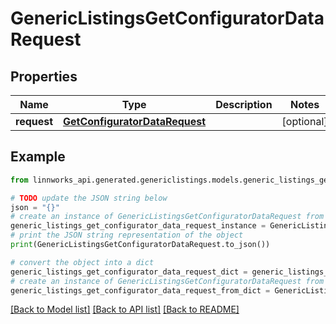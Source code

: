 # GenericListingsGetConfiguratorDataRequest


## Properties

Name | Type | Description | Notes
------------ | ------------- | ------------- | -------------
**request** | [**GetConfiguratorDataRequest**](GetConfiguratorDataRequest.md) |  | [optional] 

## Example

```python
from linnworks_api.generated.genericlistings.models.generic_listings_get_configurator_data_request import GenericListingsGetConfiguratorDataRequest

# TODO update the JSON string below
json = "{}"
# create an instance of GenericListingsGetConfiguratorDataRequest from a JSON string
generic_listings_get_configurator_data_request_instance = GenericListingsGetConfiguratorDataRequest.from_json(json)
# print the JSON string representation of the object
print(GenericListingsGetConfiguratorDataRequest.to_json())

# convert the object into a dict
generic_listings_get_configurator_data_request_dict = generic_listings_get_configurator_data_request_instance.to_dict()
# create an instance of GenericListingsGetConfiguratorDataRequest from a dict
generic_listings_get_configurator_data_request_from_dict = GenericListingsGetConfiguratorDataRequest.from_dict(generic_listings_get_configurator_data_request_dict)
```
[[Back to Model list]](../README.md#documentation-for-models) [[Back to API list]](../README.md#documentation-for-api-endpoints) [[Back to README]](../README.md)


